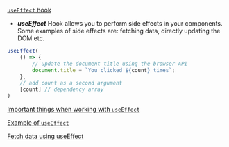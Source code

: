 [`useEffect` hook](https://youtu.be/M9O5AjEFzKw?si=uyCqLtMNaJOehDaE&t=9931)
- ***useEffect*** Hook allows you to perform side effects in your components. Some examples of side effects are: fetching data, directly updating the DOM etc.
```js
useEffect(
    () => {
        // update the document title using the browser API
        document.title = `You clicked ${count} times`;
    },
    // add count as a second argument
    [count] // dependency array
)
```

[Important things when working with `useEffect`](https://youtu.be/M9O5AjEFzKw?si=QDZwT5l5OmixE2PR&t=9971)

[Example of `useEffect`](https://youtu.be/M9O5AjEFzKw?si=aOEJMywWOYehdmpQ&t=10047)

[Fetch data using useEffect](https://youtu.be/M9O5AjEFzKw?si=bn4UHz9s16pAOe8g&t=10501)
